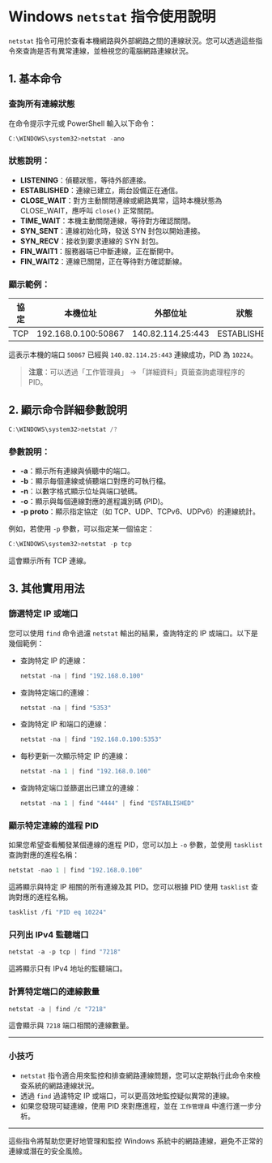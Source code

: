 # Windows `netstat` 指令使用說明

`netstat` 指令可用於查看本機網路與外部網路之間的連線狀況。您可以透過這些指令來查詢是否有異常連線，並檢視您的電腦網路連線狀況。

## 1. 基本命令

### 查詢所有連線狀態
在命令提示字元或 PowerShell 輸入以下命令：

```powershell
C:\WINDOWS\system32>netstat -ano
````

### 狀態說明：

* **LISTENING**：偵聽狀態，等待外部連接。
* **ESTABLISHED**：連線已建立，兩台設備正在通信。
* **CLOSE\_WAIT**：對方主動關閉連線或網路異常，這時本機狀態為 CLOSE\_WAIT，應呼叫 `close()` 正常關閉。
* **TIME\_WAIT**：本機主動關閉連線，等待對方確認關閉。
* **SYN\_SENT**：連線初始化時，發送 SYN 封包以開始連接。
* **SYN\_RECV**：接收到要求連線的 SYN 封包。
* **FIN\_WAIT1**：服務器端已中斷連線，正在斷開中。
* **FIN\_WAIT2**：連線已關閉，正在等待對方確認斷線。

### 顯示範例：

| 協定  | 本機位址                | 外部位址              | 狀態          | PID   |
| --- | ------------------- | ----------------- | ----------- | ----- |
| TCP | 192.168.0.100:50867 | 140.82.114.25:443 | ESTABLISHED | 10224 |

這表示本機的端口 `50867` 已經與 `140.82.114.25:443` 連線成功，PID 為 `10224`。

> **注意**：可以透過「工作管理員」 -> 「詳細資料」頁籤查詢處理程序的 PID。

## 2. 顯示命令詳細參數說明

```powershell
C:\WINDOWS\system32>netstat /?
```

### 參數說明：

* **-a**：顯示所有連線與偵聽中的端口。
* **-b**：顯示每個連線或偵聽端口對應的可執行檔。
* **-n**：以數字格式顯示位址與端口號碼。
* **-o**：顯示與每個連線對應的進程識別碼 (PID)。
* **-p proto**：顯示指定協定（如 TCP、UDP、TCPv6、UDPv6）的連線統計。

例如，若使用 `-p` 參數，可以指定某一個協定：

```powershell
C:\WINDOWS\system32>netstat -p tcp
```

這會顯示所有 TCP 連線。

## 3. 其他實用用法

### 篩選特定 IP 或端口

您可以使用 `find` 命令過濾 `netstat` 輸出的結果，查詢特定的 IP 或端口。以下是幾個範例：

* 查詢特定 IP 的連線：

  ```powershell
  netstat -na | find "192.168.0.100"
  ```

* 查詢特定端口的連線：

  ```powershell
  netstat -na | find "5353"
  ```

* 查詢特定 IP 和端口的連線：

  ```powershell
  netstat -na | find "192.168.0.100:5353"
  ```

* 每秒更新一次顯示特定 IP 的連線：

  ```powershell
  netstat -na 1 | find "192.168.0.100"
  ```

* 查詢特定端口並篩選出已建立的連線：

  ```powershell
  netstat -na 1 | find "4444" | find "ESTABLISHED"
  ```

### 顯示特定連線的進程 PID

如果您希望查看觸發某個連線的進程 PID，您可以加上 `-o` 參數，並使用 `tasklist` 查詢對應的進程名稱：

```powershell
netstat -nao 1 | find "192.168.0.100"
```

這將顯示與特定 IP 相關的所有連線及其 PID。您可以根據 PID 使用 `tasklist` 查詢對應的進程名稱。

```powershell
tasklist /fi "PID eq 10224"
```

### 只列出 IPv4 監聽端口

```powershell
netstat -a -p tcp | find "7218"
```

這將顯示只有 IPv4 地址的監聽端口。

### 計算特定端口的連線數量

```powershell
netstat -a | find /c "7218"
```

這會顯示與 `7218` 端口相關的連線數量。

---

### 小技巧

* `netstat` 指令適合用來監控和排查網路連線問題，您可以定期執行此命令來檢查系統的網路連線狀況。
* 透過 `find` 過濾特定 IP 或端口，可以更高效地監控疑似異常的連線。
* 如果您發現可疑連線，使用 PID 來對應進程，並在 `工作管理員` 中進行進一步分析。

---

這些指令將幫助您更好地管理和監控 Windows 系統中的網路連線，避免不正常的連線或潛在的安全風險。

```
```
